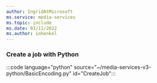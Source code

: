 ```yaml
---
author: IngridAtMicrosoft
ms.service: media-services 
ms.topic: include
ms.date: 03/11/2022
ms.author: inhenkel
---
```


### Create a job with Python

:::code language="python" source="~/media-services-v3-python/BasicEncoding.py" id="CreateJob":::
